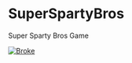 # SuperSpartyBros
 Super Sparty Bros Game

[![Broke](https://img.shields.io/badge/Currently_In_Development-red?style=flat)](#)
